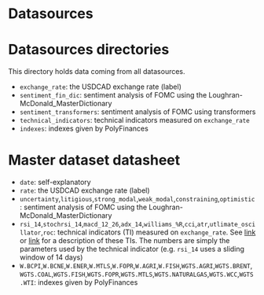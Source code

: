 # Datasources


# Datasources directories
This directory holds data coming from all datasources.

- `exchange_rate`: the USDCAD exchange rate (label)
- `sentiment_fin_dic`: sentiment analysis of FOMC using the Loughran-McDonald_MasterDictionary
- `sentiment_transformers`: sentiment analysis of FOMC using transformers 
- `technical_indicators`: technical indicators measured on `exchange_rate`
- `indexes`: indexes given by PolyFinances


# Master dataset datasheet
- `date`: self-explanatory
- `rate`: the USDCAD exchange rate (label) 
- `uncertainty`,`litigious`,`strong_modal`,`weak_modal`,`constraining`,`optimistic`: sentiment analysis of FOMC using the Loughran-McDonald_MasterDictionary
-  `rsi_14`,`stochrsi_14`,`macd_12_26`,`adx_14`,`williams_%R`,`cci`,`atr`,`utlimate_oscillator`,`roc`: technical indicators (TI) measured on `exchange_rate`. See [link](https://github.com/bukosabino/ta) or [link](https://ca.investing.com/currencies/usd-cad-technical) for a description of these TIs. The numbers are simply the parameters used by the technical indicator (e.g. `rsi_14` uses a sliding window of 14 days)
- `W.BCPI`,`W.BCNE`,`W.ENER`,`W.MTLS`,`W.FOPR`,`W.AGRI`,`W.FISH`,`WGTS.AGRI`,`WGTS.BRENT`,`WGTS.COAL`,`WGTS.FISH`,`WGTS.FOPR`,`WGTS.MTLS`,`WGTS.NATURALGAS`,`WGTS.WCC`,`WGTS.WTI`: indexes given by PolyFinances